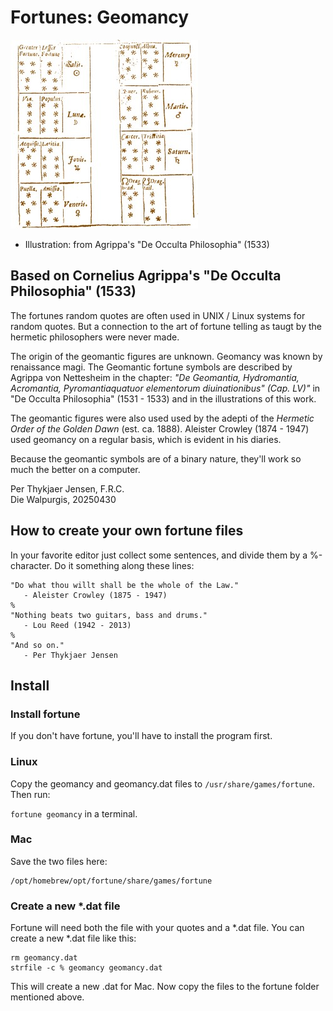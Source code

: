 # Fortunes: Geomancy

![Agrippa's Geomantic Figures](figuresplanetaryrulers.jpg)

- Illustration: from Agrippa's "De Occulta Philosophia" (1533)

## Based on Cornelius Agrippa's "De Occulta Philosophia" (1533)

The fortunes random quotes are often used in UNIX / Linux systems for random quotes. But a connection to the art of fortune telling as taugt by the hermetic philosophers were never made.

The origin of the geomantic figures are unknown. Geomancy was known by renaissance magi. The Geomantic fortune symbols are described by Agrippa von Nettesheim in the chapter: *"De Geomantia, Hydromantia, Acromantia, Pyromantiaquatuor elementorum diuinationibus" (Cap. LV)"* in "De Occulta Philosophia" (1531 - 1533) and in the illustrations of this work.

The geomantic figures were also used used by the adepti of the *Hermetic Order of the Golden Dawn* (est. ca. 1888). Aleister Crowley (1874 - 1947) used geomancy on a regular basis, which is evident in his diaries. 

Because the geomantic symbols are of a binary nature, they'll work so much the better on a computer.

Per Thykjaer Jensen, F.R.C.   
Die Walpurgis, 20250430   

## How to create your own fortune files

In your favorite editor just collect some sentences, and divide them by a %-character. Do it something along these lines:

~~~~
"Do what thou willt shall be the whole of the Law."
   - Aleister Crowley (1875 - 1947)
%
"Nothing beats two guitars, bass and drums."
   - Lou Reed (1942 - 2013)
%
"And so on."
   - Per Thykjaer Jensen
~~~~



## Install

### Install fortune

If you don't have fortune, you'll have to install the program first. 

### Linux

Copy the geomancy and geomancy.dat files to `/usr/share/games/fortune`. Then run:

`fortune geomancy` in a terminal. 

### Mac

Save the two files here:

~~~~~
/opt/homebrew/opt/fortune/share/games/fortune
~~~~~

### Create a new *.dat file

Fortune will need both the file with your quotes and a *.dat file. You can create a new *.dat file like this:

~~~~~
rm geomancy.dat
strfile -c % geomancy geomancy.dat
~~~~~

This will create a new .dat for Mac. Now copy the files to the fortune folder mentioned above.